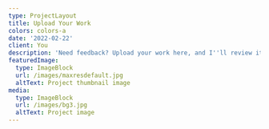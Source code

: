 ```yaml
---
type: ProjectLayout
title: Upload Your Work
colors: colors-a
date: '2022-02-22'
client: You
description: 'Need feedback? Upload your work here, and I''ll review it.'
featuredImage:
  type: ImageBlock
  url: /images/maxresdefault.jpg
  altText: Project thumbnail image
media:
  type: ImageBlock
  url: /images/bg3.jpg
  altText: Project image
---
```

